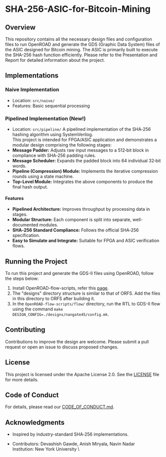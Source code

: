 # SHA-256-ASIC-for-Bitcoin-Mining

## Overview
This repository contains all the necessary design files and configuration files to run OpenROAD and generate the GDS (Graphic Data System) files of the ASIC designed for Bitcoin mining. The ASIC is primarily built to execute the SHA-256 hash function efficiently. Please refer to the Presentation and Report for detailed information about the project.

## Implementations
### Naive Implementation
- Location: `src/naive/`
- Features: Basic sequential processing

### Pipelined Implementation (New!)
- Location: `src/pipeline/`
A pipelined implementation of the SHA‑256 hashing algorithm using SystemVerilog.  
This project is intended for FPGA/ASIC application and demonstrates a modular design comprising the following stages:
- **Message Padder:** Adjusts raw input messages to a 512‑bit block in compliance with SHA‑256 padding rules.
- **Message Scheduler:** Expands the padded block into 64 individual 32‑bit words.
- **Pipeline (Compression) Module:** Implements the iterative compression rounds using a state machine.
- **Top-Level Module:** Integrates the above components to produce the final hash output.

#### Features
- **Pipelined Architecture:** Improves throughput by processing data in stages.
- **Modular Structure:** Each component is split into separate, well-documented modules.
- **SHA‑256 Standard Compliance:** Follows the official SHA‑256 specification.
- **Easy to Simulate and Integrate:** Suitable for FPGA and ASIC verification flows.

## Running the Project
To run this project and generate the GDS-II files using OpenROAD, follow the steps below:
1. Install OpenROAD-flow-scripts, refer this [page](https://github.com/The-OpenROAD-Project/OpenROAD-flow-scripts).
2. The "designs" directory structure is similar to that of ORFS. Add the files in this directory to ORFS after building it.
3. In the `OpenROAD-flow-scripts/flow/` directory, run the RTL to GDS-II flow using the command `make DESIGN_CONFIG=./designs/nangate45/config.mk`.

## Contributing
Contributions to improve the design are welcome. Please submit a pull request or open an issue to discuss proposed changes.

## License

This project is licensed under the Apache License 2.0. See the [LICENSE](LICENSE) file for more details.

## Code of Conduct

For details, please read our [CODE_OF_CONDUCT.md](CODE_OF_CONDUCT.md).

## Acknowledgments

- Inspired by industry-standard SHA‑256 implementations.

- Contributors: Devashish Gawde, Anish Miryala, Navin Nadar \
Institution: New York University \

